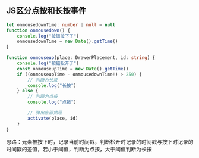 ## JS区分点按和长按事件
~~~typescript
let onmousedownTime: number | null = null
function onmousedown() {
	console.log("按钮按下了")
	onmousedownTime = new Date().getTime()
}

function onmouseup(place: DrawerPlacement, id: string) {
	console.log("按钮松开了")
	const onmouseupTime = new Date().getTime()
	if ((onmouseupTime - onmousedownTime!) > 250) {
		// 判断为长按
		console.log("长按")
	} else {
		// 判断为点按
		console.log("点按")

		// 弹出底部抽屉
		activate(place, id)
	}
}
~~~
思路：元素被按下时，记录当前时间戳，判断松开时记录的时间戳与按下时记录的时间戳的差值，若小于阈值，判断为点按，大于阈值判断为长按